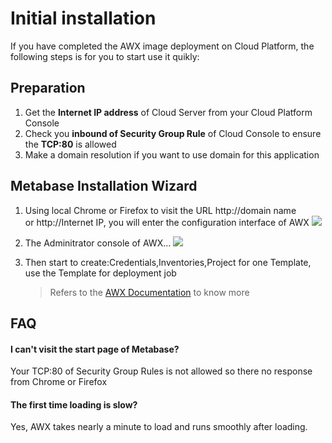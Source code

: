 # Initial installation

If you have completed the AWX image deployment on Cloud Platform, the following steps is for you to start use it quikly:

## Preparation

1. Get the **Internet IP address** of Cloud Server from your Cloud Platform Console
2. Check you **inbound of Security Group Rule** of Cloud Console to ensure the **TCP:80** is allowed
3. Make a domain resolution if you want to use domain for this application

## Metabase Installation Wizard

1. Using local Chrome or Firefox to visit the URL http://domain name or http://Internet IP, you will enter the configuration interface of AWX
   ![](https://libs.websoft9.com/Websoft9/DocsPicture/en/awx/awx-login-websoft9.png)

2. The Adminitrator console of AWX...
   ![](https://libs.websoft9.com/Websoft9/DocsPicture/en/awx/awxui-websoft9.png)

3. Then start to create:Credentials,Inventories,Project for one Template, use the Template for deployment job

   > Refers to the [AWX Documentation](https://docs.ansible.com/ansible-tower/) to know more

## FAQ

#### I can't visit the start page of Metabase?

Your TCP:80 of Security Group Rules is not allowed so there no response from Chrome or Firefox

#### The first time loading is slow?

Yes, AWX takes nearly a minute to load and runs smoothly after loading.